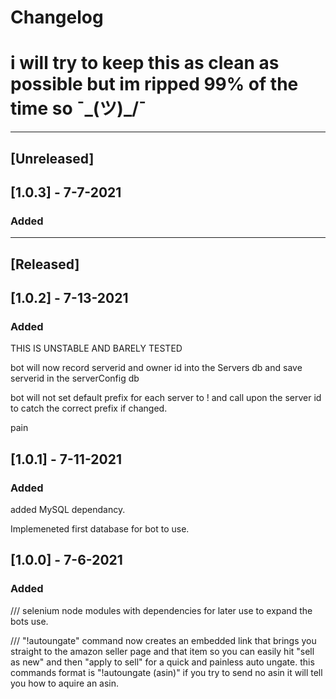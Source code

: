 # Changelog
# i will try to keep this as clean as possible but im ripped 99% of the time so ¯\_(ツ)_/¯ 
______________________________________
## [Unreleased]

## [1.0.3] - 7-7-2021

### Added


______________________________________

## [Released]

## [1.0.2] - 7-13-2021

### Added
THIS IS UNSTABLE AND BARELY TESTED

bot will now record serverid and owner id into the Servers db and save serverid in the serverConfig db

bot will not set default prefix for each server to ! and call upon the server id to catch the correct prefix if changed.

pain

## [1.0.1] - 7-11-2021

### Added

added MySQL dependancy.

Implemeneted first database for bot to use.


## [1.0.0] - 7-6-2021

### Added

/// selenium node modules with dependencies for later use to expand the bots use.

/// "!autoungate" command now creates an embedded link that brings you straight to the amazon seller page and that item so you can easily hit "sell as new" and then "apply to sell" for a quick and painless auto ungate. this commands format is "!autoungate (asin)" if you try to send no asin it will tell you how to aquire an asin.
